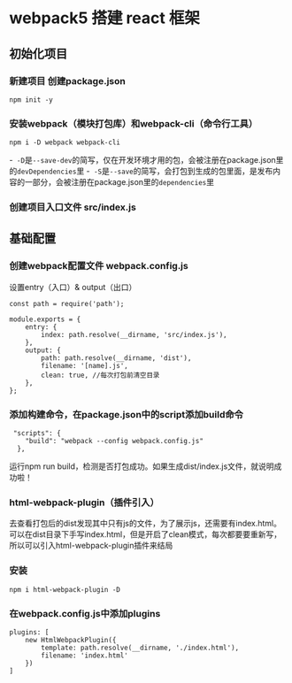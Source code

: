 # webpack5 搭建 react 框架

## 初始化项目

### 新建项目 创建package.json

```
npm init -y
```



### 安装webpack（模块打包库）和webpack-cli（命令行工具）

```
npm i -D webpack webpack-cli
```

-` -D`是`--save-dev`的简写，仅在开发环境才用的包，会被注册在package.json里的`devDependencies`里
-` -S`是`--save`的简写，会打包到生成的包里面，是发布内容的一部分，会被注册在package.json里的`dependencies`里

### 创建项目入口文件 src/index.js

## 基础配置

### 创建webpack配置文件 webpack.config.js 

设置entry（入口）& output（出口）

```
const path = require('path');

module.exports = {
    entry: {
        index: path.resolve(__dirname, 'src/index.js'),
    },
    output: {
        path: path.resolve(__dirname, 'dist'),
        filename: '[name].js',
        clean: true, //每次打包前清空目录
    },
};

```

### 添加构建命令，在package.json中的script添加build命令

```
 "scripts": {
    "build": "webpack --config webpack.config.js"
  },
```

运行npm run build，检测是否打包成功。如果生成dist/index.js文件，就说明成功啦！

### html-webpack-plugin（插件引入）

去查看打包后的dist发现其中只有js的文件，为了展示js，还需要有index.html。可以在dist目录下手写index.html，但是开启了clean模式，每次都要要重新写，所以可以引入html-webpack-plugin插件来结局

### 安装

```
npm i html-webpack-plugin -D
```

### 在webpack.config.js中添加plugins

```
plugins: [
    new HtmlWebpackPlugin({
        template: path.resolve(__dirname, './index.html'),
        filename: 'index.html'
    })
]
```

